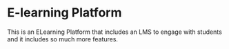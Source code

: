 # E-learning Platform
 This is an ELearning Platform that includes an LMS to engage with students and it includes so much more features.
